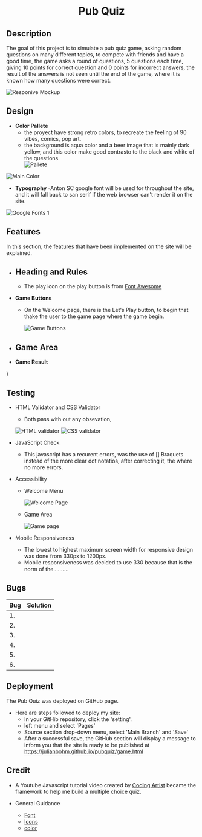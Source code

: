 <h1 align="center">Pub Quiz</h1>

## Description 

The goal of this project is to simulate a pub quiz game, asking random questions on many different topics, to compete with friends and have a good time, the game asks a round of questions, 5 questions each time, giving 10 points for correct question and 0 points for incorrect answers, the result of the answers is not seen until the end of the game, where it is known how many questions were correct. 

![Responive Mockup](assets/images/responsiveness.png)

## Design 

- __Color Pallete__ 
    - the proyect have strong retro colors, to recreate the feeling of 90 vibes, comics, pop art. 
    - the background is aqua color and a beer image that is mainly dark yellow, and this color make good contrasto to the black and white of the questions.   
    ![Pallete](assets/images/Pallete.png)

![Main Color](assets/screenshots/pallete.png)

- __Typography__
    -Anton SC google font will be used for throughout the site, and it will fall back to san serif if the web browser can't render it on the site. 

![Google Fonts 1](assets/images/google%20font.png)




## Features
In this section, the features that have been implemented on the site will be explained.

- __Heading and Rules__ 
    - 
    - The play icon on the play button is from [Font Awesome](https://fontawesome.com/)

   

- __Game Buttons__
    - On the Welcome page, there is the Let's Play button, to begin that thake the user to the game page where the game begin.
        
      ![Game Buttons](assets/images/let's%20play%20botton.png)

- __Game Area__
    -



- __Game Result__
   
)


## Testing 

- HTML Validator and CSS Validator
    - Both pass with out any obsevation,  
    
    ![HTML validator](assets/images/html%20checkers.png)
    ![CSS validator](assets/images/CSS%20Checker.png)
    

- JavaScript Check
    - This javascript has a recurent errors, was the use of [] Braquets instead of the more clear dot notatios, after correcting it, the where no more errors.
 

- Accessibility 

    - Welcome Menu

        ![Welcome Page](assets/images/Welcome%20page.png)


    - Game Area

        ![Game page](assets/images/gamepage.png)
        

- Mobile Responsiveness
    - The lowest to highest maximum screen width for responsive design was done from 330px to 1200px.   
    - Mobile responsiveness was decided to use 330 because that is the norm of the..........

## Bugs

| Bug | Solution |
| --------------- | --------------- |
| 1.  |  |
| 2.  |  |
| 3.  |  |
| 4.  |  |
| 5.  |  |
| 6.  |  | 


## Deployment

The Pub Quiz was deployed on GitHub page.

- Here are steps  followed to deploy my site:
    - In your GitHib repository, click the 'setting'.
    - left menu and select 'Pages'
    - Source section drop-down menu, select 'Main Branch' and 'Save'
    - After a successful save, the GitHub section will display a message to inform you that the site is ready to be published at https://julianbohm.github.io/pubquiz/game.html

## Credit
 -  A Youtube Javascript tutorial video created by [Coding Artist](https://youtu.be/-qd5sjOfgYY?si=P-blTVa5n_2cj4am) became the framework to help me build a multiple choice quiz. 
 
 - General Guidance 
    - [Font](https://fonts.google.com/)
    - [Icons](https://fontawesome.com/)
    - [color](https://www.w3schools.com/)